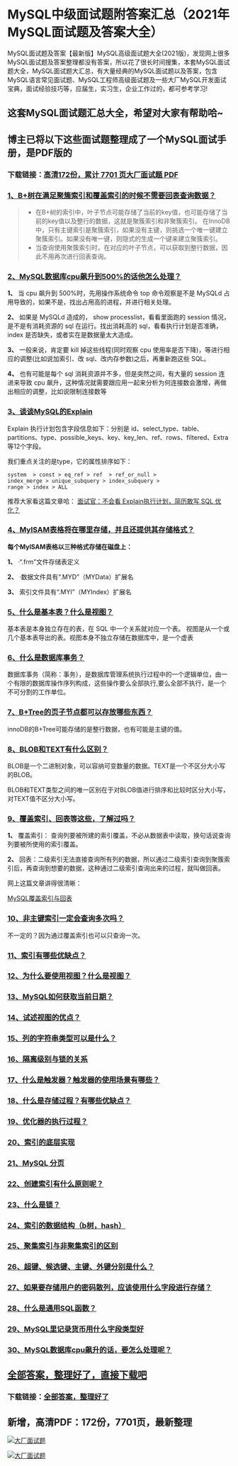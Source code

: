 # MySQL中级面试题附答案汇总（2021年MySQL面试题及答案大全）

MySQL面试题及答案【最新版】MySQL高级面试题大全(2021版)，发现网上很多MySQL面试题及答案整理都没有答案，所以花了很长时间搜集，本套MySQL面试题大全，MySQL面试题大汇总，有大量经典的MySQL面试题以及答案，包含MySQL语言常见面试题、MySQL工程师高级面试题及一些大厂MySQL开发面试宝典，面试经验技巧等，应届生，实习生，企业工作过的，都可参考学习!

## 这套MySQL面试题汇总大全，希望对大家有帮助哈~ 

## 博主已将以下这些面试题整理成了一个MySQL面试手册，是PDF版的

### 下载链接：[高清172份，累计 7701 页大厂面试题  PDF](https://github.com/javatechnorth/javanorth-itbooks/blob/master/docs/index.md)


### [1、B+树在满足聚簇索引和覆盖索引的时候不需要回表查询数据？](https://gitee.com/souyunku/NewDevBooks/blob/master/docs/MySQL/MySQL中级面试题附答案汇总（2021年MySQL面试题及答案大全）.md#1b+树在满足聚簇索引和覆盖索引的时候不需要回表查询数据)  



> - 在B+树的索引中，叶子节点可能存储了当前的key值，也可能存储了当前的key值以及整行的数据，这就是聚簇索引和非聚簇索引。 在InnoDB中，只有主键索引是聚簇索引，如果没有主键，则挑选一个唯一键建立聚簇索引。如果没有唯一键，则隐式的生成一个键来建立聚簇索引。
> - 当查询使用聚簇索引时，在对应的叶子节点，可以获取到整行数据，因此不用再次进行回表查询。




### [2、MySQL数据库cpu飙升到500%的话他怎么处理？](https://gitee.com/souyunku/NewDevBooks/blob/master/docs/MySQL/MySQL中级面试题附答案汇总（2021年MySQL面试题及答案大全）.md#2mysql数据库cpu飙升到500%的话他怎么处理)  


**1、** 当 cpu 飙升到 500%时，先用操作系统命令 top 命令观察是不是 MySQLd 占用导致的，如果不是，找出占用高的进程，并进行相关处理。

**2、** 如果是 MySQLd 造成的， show processlist，看看里面跑的 session 情况，是不是有消耗资源的 sql 在运行。找出消耗高的 sql，看看执行计划是否准确， index 是否缺失，或者实在是数据量太大造成。

**3、** 一般来说，肯定要 kill 掉这些线程(同时观察 cpu 使用率是否下降)，等进行相应的调整(比如说加索引、改 sql、改内存参数)之后，再重新跑这些 SQL。

**4、** 也有可能是每个 sql 消耗资源并不多，但是突然之间，有大量的 session 连进来导致 cpu 飙升，这种情况就需要跟应用一起来分析为何连接数会激增，再做出相应的调整，比如说限制连接数等


### [3、谈谈MySQL的Explain](https://gitee.com/souyunku/NewDevBooks/blob/master/docs/MySQL/MySQL中级面试题附答案汇总（2021年MySQL面试题及答案大全）.md#3谈谈mysql的explain)  


Explain 执行计划包含字段信息如下：分别是 id、select_type、table、partitions、type、possible_keys、key、key_len、ref、rows、filtered、Extra 等12个字段。

我们重点关注的是type，它的属性排序如下：

```
system  > const > eq_ref > ref  > ref_or_null >
index_merge > unique_subquery > index_subquery >
range > index > ALL
```

推荐大家看这篇文章哈： [面试官：不会看 Explain执行计划，简历敢写 SQL 优化？](https://link.zhihu.com/?target=https%3A//mp.weixin.qq.com/s%3F__biz%3DMzIwOTE2MzU4NA%3D%3D%26mid%3D2247484319%26idx%3D1%26sn%3D17c98e757c24a853374cb7e06c9c9302%26chksm%3D977947b0a00ecea66f3971c723cd844158a24c6c602c22c562223f6932b5b7ad1eee8b700255%26token%3D1596384379%26lang%3Dzh_CN%23rd)


### [4、MyISAM表格将在哪里存储，并且还提供其存储格式？](https://gitee.com/souyunku/NewDevBooks/blob/master/docs/MySQL/MySQL中级面试题附答案汇总（2021年MySQL面试题及答案大全）.md#4myisam表格将在哪里存储并且还提供其存储格式)  


**每个MyISAM表格以三种格式存储在磁盘上：**

**1、** ·“.frm”文件存储表定义

**2、** ·数据文件具有“.MYD”（MYData）扩展名

**3、** 索引文件具有“.MYI”（MYIndex）扩展名


### [5、什么是基本表？什么是视图？](https://gitee.com/souyunku/NewDevBooks/blob/master/docs/MySQL/MySQL中级面试题附答案汇总（2021年MySQL面试题及答案大全）.md#5什么是基本表什么是视图)  


基本表是本身独立存在的表，在 SQL 中一个关系就对应一个表。 视图是从一个或几个基本表导出的表。视图本身不独立存储在数据库中，是一个虚表


### [6、什么是数据库事务？](https://gitee.com/souyunku/NewDevBooks/blob/master/docs/MySQL/MySQL中级面试题附答案汇总（2021年MySQL面试题及答案大全）.md#6什么是数据库事务)  


数据库事务（简称：事务），是数据库管理系统执行过程中的一个逻辑单位，由一个有限的数据库操作序列构成，这些操作要么全部执行,要么全部不执行，是一个不可分割的工作单位。


### [7、B+Tree的页子节点都可以存放哪些东西？](https://gitee.com/souyunku/NewDevBooks/blob/master/docs/MySQL/MySQL中级面试题附答案汇总（2021年MySQL面试题及答案大全）.md#7b+tree的页子节点都可以存放哪些东西)  


innoDB的B+Tree可能存储的是整行数据，也有可能是主键的值。


### [8、BLOB和TEXT有什么区别？](https://gitee.com/souyunku/NewDevBooks/blob/master/docs/MySQL/MySQL中级面试题附答案汇总（2021年MySQL面试题及答案大全）.md#8blob和text有什么区别)  


BLOB是一个二进制对象，可以容纳可变数量的数据。TEXT是一个不区分大小写的BLOB。

BLOB和TEXT类型之间的唯一区别在于对BLOB值进行排序和比较时区分大小写，对TEXT值不区分大小写。


### [9、覆盖索引、回表等这些，了解过吗？](https://gitee.com/souyunku/NewDevBooks/blob/master/docs/MySQL/MySQL中级面试题附答案汇总（2021年MySQL面试题及答案大全）.md#9覆盖索引回表等这些了解过吗)  


**1、** 覆盖索引： 查询列要被所建的索引覆盖，不必从数据表中读取，换句话说查询列要被所使用的索引覆盖。

**2、** 回表：二级索引无法直接查询所有列的数据，所以通过二级索引查询到聚簇索引后，再查询到想要的数据，这种通过二级索引查询出来的过程，就叫做回表。

网上这篇文章讲得很清晰：

[MySQL覆盖索引与回表](https://www.jianshu.com/p/8991cbca3854)


### [10、非主键索引一定会查询多次吗？](https://gitee.com/souyunku/NewDevBooks/blob/master/docs/MySQL/MySQL中级面试题附答案汇总（2021年MySQL面试题及答案大全）.md#10非主键索引一定会查询多次吗)  


不一定的？因为通过覆盖索引也可以只查询一次。


### [11、索引有哪些优缺点？](https://gitee.com/souyunku/NewDevBooks/blob/master/docs/MySQL/MySQL中级面试题附答案汇总（2021年MySQL面试题及答案大全）.md#11索引有哪些优缺点)  

### [12、为什么要使用视图？什么是视图？](https://gitee.com/souyunku/NewDevBooks/blob/master/docs/MySQL/MySQL中级面试题附答案汇总（2021年MySQL面试题及答案大全）.md#12为什么要使用视图什么是视图)  

### [13、MySQL如何获取当前日期？](https://gitee.com/souyunku/NewDevBooks/blob/master/docs/MySQL/MySQL中级面试题附答案汇总（2021年MySQL面试题及答案大全）.md#13mysql如何获取当前日期)  

### [14、试述视图的优点？](https://gitee.com/souyunku/NewDevBooks/blob/master/docs/MySQL/MySQL中级面试题附答案汇总（2021年MySQL面试题及答案大全）.md#14试述视图的优点)  

### [15、列的字符串类型可以是什么？](https://gitee.com/souyunku/NewDevBooks/blob/master/docs/MySQL/MySQL中级面试题附答案汇总（2021年MySQL面试题及答案大全）.md#15列的字符串类型可以是什么)  

### [16、隔离级别与锁的关系](https://gitee.com/souyunku/NewDevBooks/blob/master/docs/MySQL/MySQL中级面试题附答案汇总（2021年MySQL面试题及答案大全）.md#16隔离级别与锁的关系)  

### [17、什么是触发器？触发器的使用场景有哪些？](https://gitee.com/souyunku/NewDevBooks/blob/master/docs/MySQL/MySQL中级面试题附答案汇总（2021年MySQL面试题及答案大全）.md#17什么是触发器触发器的使用场景有哪些)  

### [18、什么是存储过程？有哪些优缺点？](https://gitee.com/souyunku/NewDevBooks/blob/master/docs/MySQL/MySQL中级面试题附答案汇总（2021年MySQL面试题及答案大全）.md#18什么是存储过程有哪些优缺点)  

### [19、优化器的执行过程？](https://gitee.com/souyunku/NewDevBooks/blob/master/docs/MySQL/MySQL中级面试题附答案汇总（2021年MySQL面试题及答案大全）.md#19优化器的执行过程)  

### [20、索引的底层实现](https://gitee.com/souyunku/NewDevBooks/blob/master/docs/MySQL/MySQL中级面试题附答案汇总（2021年MySQL面试题及答案大全）.md#20索引的底层实现)  

### [21、MySQL 分页](https://gitee.com/souyunku/NewDevBooks/blob/master/docs/MySQL/MySQL中级面试题附答案汇总（2021年MySQL面试题及答案大全）.md#21mysql-分页)  

### [22、创建索引有什么原则呢？](https://gitee.com/souyunku/NewDevBooks/blob/master/docs/MySQL/MySQL中级面试题附答案汇总（2021年MySQL面试题及答案大全）.md#22创建索引有什么原则呢)  

### [23、什么是锁？](https://gitee.com/souyunku/NewDevBooks/blob/master/docs/MySQL/MySQL中级面试题附答案汇总（2021年MySQL面试题及答案大全）.md#23什么是锁)  

### [24、索引的数据结构（b树，hash）](https://gitee.com/souyunku/NewDevBooks/blob/master/docs/MySQL/MySQL中级面试题附答案汇总（2021年MySQL面试题及答案大全）.md#24索引的数据结构b树hash)  

### [25、聚集索引与非聚集索引的区别](https://gitee.com/souyunku/NewDevBooks/blob/master/docs/MySQL/MySQL中级面试题附答案汇总（2021年MySQL面试题及答案大全）.md#25聚集索引与非聚集索引的区别)  

### [26、超键、候选键、主键、外键分别是什么？](https://gitee.com/souyunku/NewDevBooks/blob/master/docs/MySQL/MySQL中级面试题附答案汇总（2021年MySQL面试题及答案大全）.md#26超键候选键主键外键分别是什么)  

### [27、如果要存储用户的密码散列，应该使用什么字段进行存储？](https://gitee.com/souyunku/NewDevBooks/blob/master/docs/MySQL/MySQL中级面试题附答案汇总（2021年MySQL面试题及答案大全）.md#27如果要存储用户的密码散列应该使用什么字段进行存储)  

### [28、什么是通用SQL函数？](https://gitee.com/souyunku/NewDevBooks/blob/master/docs/MySQL/MySQL中级面试题附答案汇总（2021年MySQL面试题及答案大全）.md#28什么是通用sql函数)  

### [29、MySQL里记录货币用什么字段类型好](https://gitee.com/souyunku/NewDevBooks/blob/master/docs/MySQL/MySQL中级面试题附答案汇总（2021年MySQL面试题及答案大全）.md#29mysql里记录货币用什么字段类型好)  

### [30、MySQL数据库cpu飙升的话，要怎么处理呢？](https://gitee.com/souyunku/NewDevBooks/blob/master/docs/MySQL/MySQL中级面试题附答案汇总（2021年MySQL面试题及答案大全）.md#30mysql数据库cpu飙升的话要怎么处理呢)  





## [全部答案，整理好了，直接下载吧](https://gitee.com/souyunku/DevBooks/blob/master/docs/daan.md)

### 下载链接：[全部答案，整理好了](https://gitee.com/souyunku/NewDevBooks/blob/master/docs/daan.md)




## 新增，高清PDF：172份，7701页，最新整理

[![大厂面试题](https://www.souyunku.com/wp-content/uploads/weixin/mst.png "架构师专栏")](https://github.com/javatechnorth/javanorth-itbooks/blob/master/image/面试题.png "架构师专栏")

[![大厂面试题](https://github.com/javatechnorth/javanorth-itbooks/blob/master/image/面试题.png "架构师专栏")](https://github.com/javatechnorth/javanorth-itbooks/blob/master/image/面试题.png "架构师专栏")
